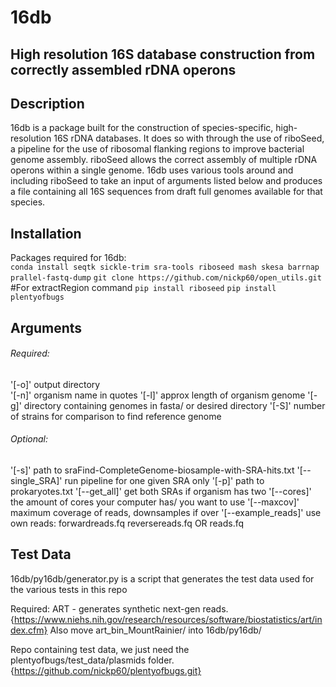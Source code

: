 # 16db 
## High resolution 16S database construction from correctly assembled rDNA operons

## Description
16db is a package built for the construction of species-specific, high-resolution 16S rDNA databases. 
It does so with through the use of riboSeed, a pipeline for the use of ribosomal flanking regions to improve bacterial genome assembly.
riboSeed allows the correct assembly of multiple rDNA operons within a single genome. 16db uses various tools around and including
riboSeed to take an input of arguments listed below and produces a file containing all 16S sequences from draft full genomes available for that species.  


## Installation
Packages required for 16db:  
```conda install seqtk sickle-trim sra-tools riboseed mash skesa barrnap prallel-fastq-dump```
```git clone https://github.com/nickp60/open_utils.git``` #For extractRegion command
```pip install riboseed```
```pip install plentyofbugs```

## Arguments

###### Required: 
'[-o]' output directory  
'[-n]' organism name in quotes
'[-l]' approx length of organism genome
'[-g]' directory containing genomes in fasta/ or desired directory
'[-S]' number of strains for comparison to find reference genome

###### Optional:
'[-s]' path to sraFind-CompleteGenome-biosample-with-SRA-hits.txt 
'[--single_SRA]' run pipeline for one given SRA only
'[-p]' path to prokaryotes.txt 
'[--get_all]' get both SRAs if organism has two
'[--cores]' the amount of cores your computer has/ you want to use
'[--maxcov]' maximum coverage of reads, downsamples if over
'[--example_reads]' use own reads: forwardreads.fq reversereads.fq OR reads.fq 

## Test Data
16db/py16db/generator.py is a script that generates the test data used for the
various tests in this repo

Required:
ART - generates synthetic next-gen reads.
{https://www.niehs.nih.gov/research/resources/software/biostatistics/art/index.cfm}
Also move art_bin_MountRainier/ into 16db/py16db/

Repo containing test data, we just need the plentyofbugs/test_data/plasmids folder.
{https://github.com/nickp60/plentyofbugs.git}

